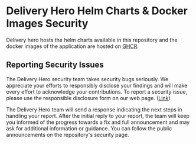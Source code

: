# Delivery Hero Helm Charts & Docker Images Security

Delivery hero hosts the helm charts available in this repository and the docker images of the application are hosted on [GHCR](https://docs.github.com/en/packages/working-with-a-github-packages-registry/working-with-the-container-registry).

## Reporting Security Issues

The Delivery Hero security team takes security bugs seriously. We appreciate your efforts to responsibly disclose your findings and will make every effort to acknowledge your contributions.
To report a security issue, please use the responsible disclosure form on our web page. ([Link])

The Delivery Hero team will send a response indicating the next steps in handling your report. After the initial reply to your report, the team will keep you informed of the progress towards a fix and full announcement and may ask for additional information or guidance. You can follow the public announcements on the repository's security page.

[Link]: https://www.deliveryhero.com/security/vulnerability-reporting/
